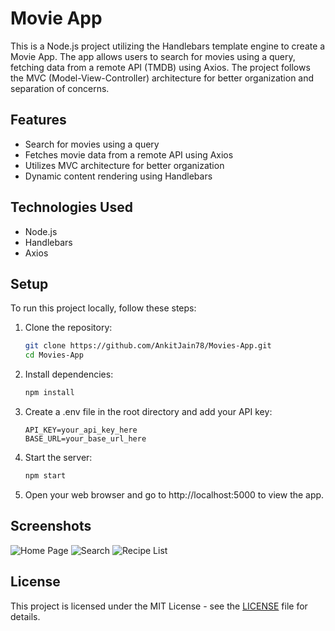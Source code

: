 # Movie App

This is a Node.js project utilizing the Handlebars template engine to create a Movie App. The app allows users to search for movies using a query, fetching data from a remote API (TMDB) using Axios. The project follows the MVC (Model-View-Controller) architecture for better organization and separation of concerns.

## Features

- Search for movies using a query
- Fetches movie data from a remote API using Axios
- Utilizes MVC architecture for better organization
- Dynamic content rendering using Handlebars

## Technologies Used

- Node.js
- Handlebars
- Axios

## Setup

To run this project locally, follow these steps:

1. Clone the repository:

   ```bash
   git clone https://github.com/AnkitJain78/Movies-App.git
   cd Movies-App

2. Install dependencies:

   ```bash
   npm install

3. Create a .env file in the root directory and add your API key:

   ```plaintext
   API_KEY=your_api_key_here
   BASE_URL=your_base_url_here

4. Start the server:

   ```bash
   npm start

5. Open your web browser and go to http://localhost:5000 to view the app.

## Screenshots

![Home Page](Screenshots/home.png)
![Search](Screenshots/search.png)
![Recipe List](Screenshots/movieList.png)

## License

This project is licensed under the MIT License - see the [LICENSE](LICENSE) file for details.


   
